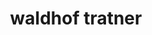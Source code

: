---
title: "waldhof tratner"
url: /st-peter-am-kammersberg/waldhof-tratner/
shop: Einkaufszentrum
---